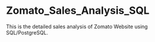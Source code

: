 # Zomato_Sales_Analysis_SQL
This is the detailed sales analysis of Zomato Website using SQL/PostgreSQL.
